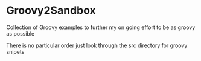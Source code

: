 Groovy2Sandbox
==============

Collection of Groovy examples to further my on going effort to be as groovy as possible

There is no particular order just look through the src directory for groovy snipets
